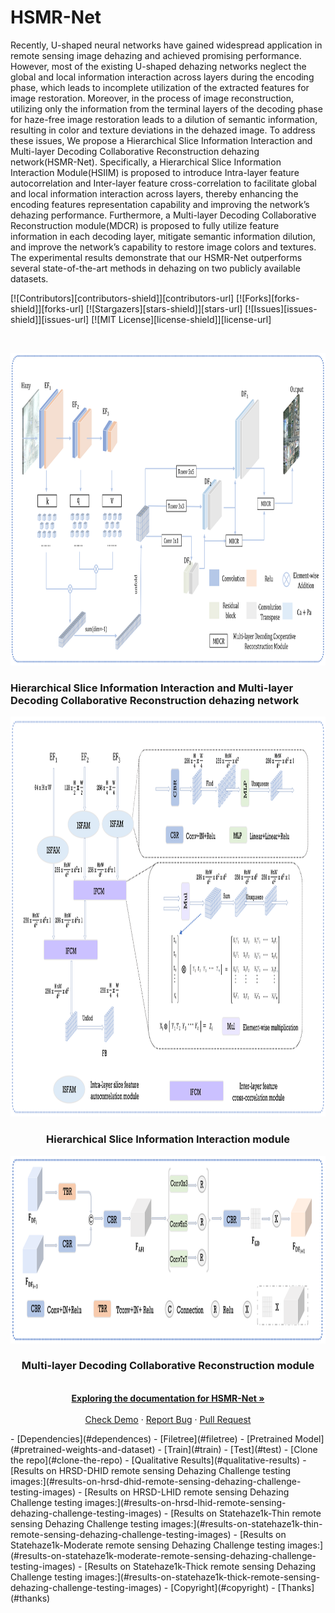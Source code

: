# HSMR-Net
Recently, U-shaped neural networks have gained widespread application in remote sensing image dehazing and achieved promising performance. However, most of the existing U-shaped dehazing networks neglect the global and local information interaction across layers during the encoding phase, which leads to incomplete utilization of the extracted features for image restoration. Moreover, in the process of image reconstruction, utilizing only the information from the terminal layers of the decoding phase for haze-free image restoration leads to a dilution of semantic information, resulting in color and texture deviations in the dehazed image. To address these issues, We propose a Hierarchical Slice Information Interaction and Multi-layer Decoding Collaborative Reconstruction dehazing network(HSMR-Net). Specifically, a Hierarchical Slice Information Interaction Module(HSIIM) is proposed to introduce Intra-layer feature autocorrelation and Inter-layer feature cross-correlation to facilitate global and local information interaction across layers, thereby enhancing the encoding features representation capability and improving the network’s dehazing performance. Furthermore, a Multi-layer Decoding Collaborative Reconstruction module(MDCR) is proposed to fully utilize feature information in each decoding layer, mitigate semantic information dilution, and improve the network’s capability to restore image colors and textures. The experimental results demonstrate that our HSMR-Net outperforms several state-of-the-art methods in dehazing on two publicly available datasets.
<!-- PROJECT SHIELDS -->

[![Contributors][contributors-shield]][contributors-url]
[![Forks][forks-shield]][forks-url]
[![Stargazers][stars-shield]][stars-url]
[![Issues][issues-shield]][issues-url]
[![MIT License][license-shield]][license-url]

<!-- PROJECT LOGO -->
<br />

<p align="center">
  <a href="https://github.com/xushouyi1/HSMR-Net/">
    <img src="images/Framework.png" alt="Logo" width="1000" height="500">
  </a>
  <h3 align="left">Hierarchical Slice Information Interaction and Multi-layer Decoding Collaborative Reconstruction dehazing network</h3>
  <p align="center">
  <a href="https://github.com/xushouyi1/HSMR-Net/">
    <img src="images/HIISM.png" alt="Logo" width="1000" height="640">
  </a>
  </p>
  <h3 align="center">Hierarchical Slice Information Interaction module</h3>
  <p align="center">
  <a href="https://github.com/xushouyi1/HSMR-Net/">
    <img src="images/MDCRM.png" alt="Logo" width="1200" height="300">
  </a>
  </p>
  <h3 align="center">Multi-layer Decoding Collaborative Reconstruction module</h3>
  <p align="center">
    <br />
    <a href="https://github.com/xushouyi1/HSMR-Net/"><strong>Exploring the documentation for HSMR-Net »</strong></a>
    <br />
    <br />
    <a href="https://github.com/xushouyi1/HSMR-Net/">Check Demo</a>
    ·
    <a href="https://github.com/xushouyi1/HSMR-Net/">Report Bug</a>
    ·
    <a href="https://github.com/xushouyi1/HSMR-Net/">Pull Request</a>
  </p>

</p>
- [Dependencies](#dependences)
- [Filetree](#filetree)
- [Pretrained Model](#pretrained-weights-and-dataset)
- [Train](#train)
- [Test](#test)
- [Clone the repo](#clone-the-repo)
- [Qualitative Results](#qualitative-results)
  - [Results on HRSD-DHID remote sensing Dehazing Challenge testing images:](#results-on-hrsd-dhid-remote-sensing-dehazing-challenge-testing-images)
  - [Results on HRSD-LHID remote sensing Dehazing Challenge testing images:](#results-on-hrsd-lhid-remote-sensing-dehazing-challenge-testing-images)
  - [Results on Statehaze1k-Thin remote sensing Dehazing Challenge testing images:](#results-on-statehaze1k-thin-remote-sensing-dehazing-challenge-testing-images)
  - [Results on Statehaze1k-Moderate remote sensing Dehazing Challenge testing images:](#results-on-statehaze1k-moderate-remote-sensing-dehazing-challenge-testing-images)
  - [Results on Statehaze1k-Thick remote sensing Dehazing Challenge testing images:](#results-on-statehaze1k-thick-remote-sensing-dehazing-challenge-testing-images)
  - [Copyright](#copyright)
- [Thanks](#thanks)
